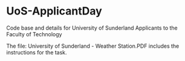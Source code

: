 # UoS-ApplicantDay
Code base and details for University of Sunderland Applicants to the Faculty of Technology

The file: University of Sunderland - Weather Station.PDF includes the instructions for the task.

